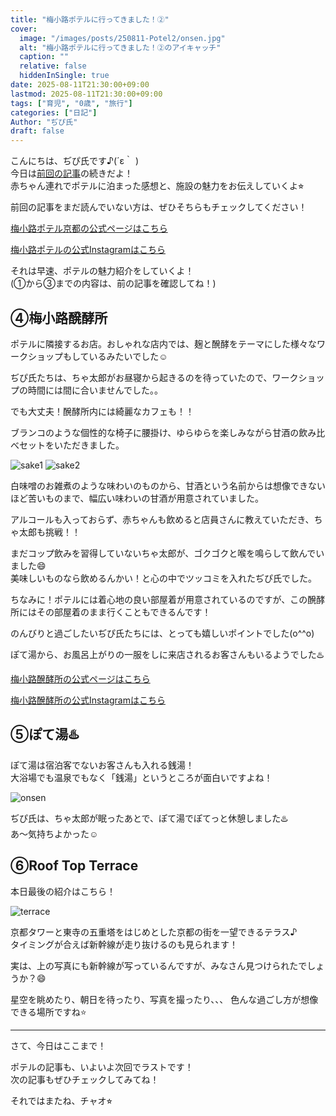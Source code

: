 ```yaml
---
title: "梅小路ポテルに行ってきました！②"
cover:
  image: "/images/posts/250811-Potel2/onsen.jpg"
  alt: "梅小路ポテルに行ってきました！②のアイキャッチ"
  caption: ""
  relative: false
  hiddenInSingle: true
date: 2025-08-11T21:30:00+09:00
lastmod: 2025-08-11T21:30:00+09:00
tags: ["育児", "0歳", "旅行"]
categories: ["日記"]
Author: "ぢぴ氏"
draft: false
---
```

こんにちは、ぢぴ氏です♪(´ε｀ )  
今日は[前回の記事](/posts/250810-Potel1/)の続きだよ！  
赤ちゃん連れでポテルに泊まった感想と、施設の魅力をお伝えしていくよ⭐︎

前回の記事をまだ読んでいない方は、ぜひそちらもチェックしてください！

[梅小路ポテル京都の公式ページはこちら](https://www.potel.jp/kyoto/)

[梅小路ポテルの公式Instagramはこちら](https://www.instagram.com/umekoji_potel_kyoto/?_fsi=u3KZyLvN)


それは早速、ポテルの魅力紹介をしていくよ！  
(①から③までの内容は、前の記事を確認してね！)

## ④梅小路醗酵所
ポテルに隣接するお店。おしゃれな店内では、麹と醗酵をテーマにした様々なワークショップもしているみたいでした☺️

ぢぴ氏たちは、ちゃ太郎がお昼寝から起きるのを待っていたので、ワークショップの時間には間に合いませんでした。。

でも大丈夫！醗酵所内には綺麗なカフェも！！

ブランコのような個性的な椅子に腰掛け、ゆらゆらを楽しみながら甘酒の飲み比べセットをいただきました。

![sake1](/images/posts/250811-Potel2/sake1.jpg)
![sake2](/images/posts/250811-Potel2/sake2.jpg)



白味噌のお雑煮のような味わいのものから、甘酒という名前からは想像できないほど苦いものまで、幅広い味わいの甘酒が用意されていました。

アルコールも入っておらず、赤ちゃんも飲めると店員さんに教えていただき、ちゃ太郎も挑戦！！

まだコップ飲みを習得していないちゃ太郎が、ゴクゴクと喉を鳴らして飲んでいました😄  
美味しいものなら飲めるんかい！と心の中でツッコミを入れたぢぴ氏でした。


ちなみに！ポテルには着心地の良い部屋着が用意されているのですが、この醗酵所にはその部屋着のまま行くこともできるんです！

のんびりと過ごしたいぢぴ氏たちには、とっても嬉しいポイントでした(o^^o)

ぽて湯から、お風呂上がりの一服をしに来店されるお客さんもいるようでした♨️

[梅小路醗酵所の公式ページはこちら](https://hakkojo.com/)

[梅小路醗酵所の公式Instagramはこちら](https://www.instagram.com/umekoji_hakkojo/)

## ⑤ぽて湯♨️
ぽて湯は宿泊客でないお客さんも入れる銭湯！  
大浴場でも温泉でもなく「銭湯」というところが面白いですよね！

![onsen](/images/posts/250811-Potel2/onsen.jpg)


ぢぴ氏は、ちゃ太郎が眠ったあとで、ぽて湯でぽてっと休憩しました♨️  
あ〜気持ちよかった☺️



## ⑥Roof Top Terrace
本日最後の紹介はこちら！

![terrace](/images/posts/250811-Potel2/terrace.png)


京都タワーと東寺の五重塔をはじめとした京都の街を一望できるテラス♪  
タイミングが合えば新幹線が走り抜けるのも見られます！

実は、上の写真にも新幹線が写っているんですが、みなさん見つけられたでしょうか？😄

星空を眺めたり、朝日を待ったり、写真を撮ったり、、、
色んな過ごし方が想像できる場所ですね⭐️

---

さて、今日はここまで！

ポテルの記事も、いよいよ次回でラストです！  
次の記事もぜひチェックしてみてね！

それではまたね、チャオ⭐︎
